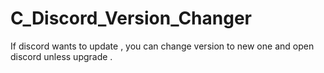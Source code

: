 # C_Discord_Version_Changer
If discord wants to update , you can change version to new one and open discord unless upgrade .
